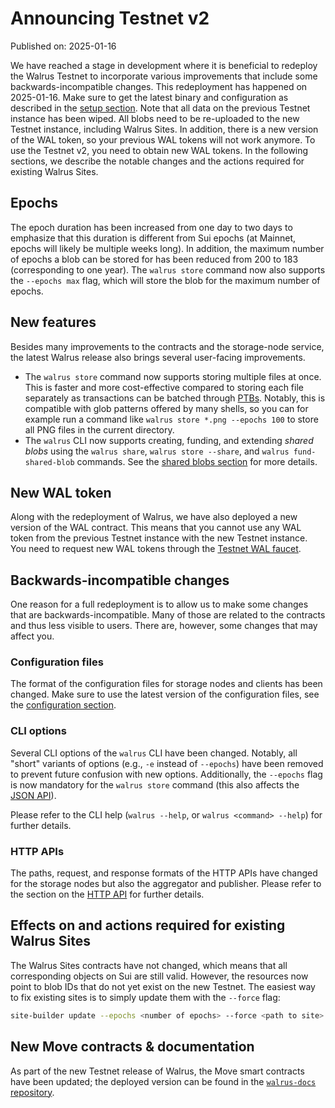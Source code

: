 # Announcing Testnet v2

Published on: 2025-01-16

We have reached a stage in development where it is beneficial to redeploy the Walrus Testnet to
incorporate various improvements that include some backwards-incompatible changes. This redeployment
has happened on 2025-01-16. Make sure to get the latest binary and configuration as described in the
[setup section](../usage/setup.md).
Note that all data on the previous Testnet instance has been wiped. All blobs need to be re-uploaded
to the new Testnet instance, including Walrus Sites. In addition, there is a new version of the WAL
token, so your previous WAL tokens will not work anymore. To use the Testnet v2, you need to obtain
new WAL tokens. In the following sections, we describe the notable changes and the actions required
for existing Walrus Sites.

## Epochs

The epoch duration has been increased from one day to two days to emphasize that this duration is
different from Sui epochs (at Mainnet, epochs will likely be multiple weeks long). In addition, the
maximum number of epochs a blob can be stored for has been reduced from 200 to 183 (corresponding
to one year). The `walrus store` command now also supports the `--epochs max` flag, which will store
the blob for the maximum number of epochs.

## New features

Besides many improvements to the contracts and the storage-node service, the latest Walrus release
also brings several user-facing improvements.

- The `walrus store` command now supports storing multiple files at once. This is faster and more
  cost-effective compared to storing each file separately as transactions can be batched through
  [PTBs](https://docs.sui.io/concepts/transactions/prog-txn-blocks). Notably, this is compatible
  with glob patterns offered by many shells, so you can for example run a command like `walrus store
  *.png --epochs 100` to store all PNG files in the current directory.
- The `walrus` CLI now supports creating, funding, and extending *shared blobs* using the `walrus
  share`, `walrus store --share`, and `walrus fund-shared-blob` commands. See the [shared blobs
  section](../usage/client-cli.md#shared-blobs) for more details.

## New WAL token

Along with the redeployment of Walrus, we have also deployed a new version of the WAL contract. This
means that you cannot use any WAL token from the previous Testnet instance with the new Testnet
instance. You need to request new WAL tokens through the [Testnet WAL
faucet](../usage/setup.md#testnet-wal-faucet).

## Backwards-incompatible changes

One reason for a full redeployment is to allow us to make some changes that are
backwards-incompatible. Many of those are related to the contracts and thus less visible to users.
There are, however, some changes that may affect you.

### Configuration files

The format of the configuration files for storage nodes and clients has been changed. Make sure to
use the latest version of the configuration files, see the [configuration
section](../usage/setup.md#configuration).

### CLI options

Several CLI options of the `walrus` CLI have been changed. Notably, all "short" variants of options
(e.g., `-e` instead of `--epochs`) have been removed to prevent future confusion with new options.
Additionally, the `--epochs` flag is now mandatory for the `walrus store` command (this also affects
the [JSON API](../usage/json-api.md)).

Please refer to the CLI help (`walrus --help`, or `walrus <command> --help`) for further details.

### HTTP APIs

The paths, request, and response formats of the HTTP APIs have changed for the storage nodes but
also the aggregator and publisher. Please refer to the section on the [HTTP
API](../usage/web-api.md) for further details.

## Effects on and actions required for existing Walrus Sites

The Walrus Sites contracts have not changed, which means that all corresponding objects on Sui are
still valid. However, the resources now point to blob IDs that do not yet exist on the new Testnet.
The easiest way to fix existing sites is to simply update them with the `--force` flag:

```sh
site-builder update --epochs <number of epochs> --force <path to site> <existing site object>
```

## New Move contracts & documentation

As part of the new Testnet release of Walrus, the Move smart contracts have been updated; the
deployed version can be found in the [`walrus-docs`
repository](https://github.com/MystenLabs/walrus-docs/tree/main/contracts).
